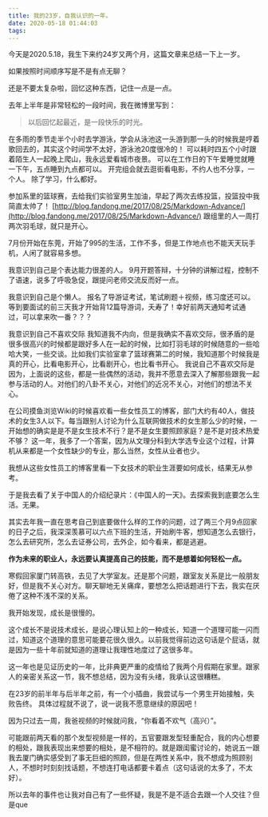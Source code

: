 ```yaml
---
title: 我的23岁，自我认识的一年。
date: 2020-05-18 01:44:03
tags:
---
```



今天是2020.5.18，我生下来约24岁又两个月，这篇文章来总结一下上一岁。

如果按照时间顺序写是不是有点无聊？

还是不要太复杂啦，回忆这种东西，记住一点是一点。

去年上半年是非常轻松的一段时间，我在微博里写到：
> 以后回忆起最近，是一段快乐的时光。

在多雨的季节走半个小时去学游泳，学会从泳池这一头游到那一头的时候我是哼着歌回去的，其实这个时间学不太好，游泳池20度很冷的！
可以耗时四五个小时跟着陌生人一起晚上爬山，我永远爱看城市夜景。
可以在工作日的下午爱睡觉就睡一下午，五点睡到九点都可以。
开完组会就去逛街看电影，不约人也不分享，一个人。
除了学习，什么都好。

参加系里的篮球赛，去给我们实验室男生加油，早起了两次去练投篮，投篮投中我简直太帅了！
[http://blog.fandong.me/2017/08/25/Markdown-Advance/](http://blog.fandong.me/2017/08/25/Markdown-Advance/)
跟组里的人一周打两次羽毛球，就只是开心。

7月份开始在东莞，开始了995的生活，工作不多，但是工作地点也不能天天玩手机，人闲了就容易多想。

我意识到自己是个表达能力很差的人。
9月开题答辩，十分钟的讲解过程，控制不了语速，说多了呼吸急促，跟提问老师交流反而好一点。

我意识到自己是个懒人。
报名了导游证考试，笔试刷题＋视频，练习度还可以。等到要面试的前三天我才开始背12篇导游词，夭寿了！幸好前两天通知考试通过，可以拿来吹一番？？？

我意识到自己不喜欢交际
我知道我不内向，但是我确实不喜欢交际，很矛盾的是很多很高兴的时候都是跟好多人在一起的时候，比如打羽毛球的时候随意的一些哈哈大笑，一些交谈。比如我们实验室拿了篮球赛第二的时候，我知道那个时候我是真的开心，比看电影开心，比看剧开心，也比看书开心。
我说自己不喜欢交际是因为，上面说的这些，都是一些偶然的活动，我并不愿意去深入了解那些跟我一起参与活动的人。对他们的八卦不关心，对他们的近况不关心，对他们的想法不关心。

在公司摸鱼浏览Wiki的时候喜欢看一些女性员工的博客，部门大约有40人，做技术的女生3人以下。每当跟别人讨论为什么互联网做技术的女生那么少的时候，一开始想的确实是是不是女生技术不行？是不是女生要照顾家庭？是不是对技术热爱不够？ 这一年，我多了一个答案，因为从文理分科到大学选专业这个过程，计算机从来都是一个女性缺少的专业，那么当然，女性从业者也少。

我想从这些女性员工的博客里看一下女技术的职业生涯要如何成长，结果无从参考。

于是我去看了关于中国人的介绍纪录片：《中国人的一天》。去探索我到底要怎么生活。无果。

其实去年我一直在思考自己到底要做什么样的工作的问题，过了两三个月9点回家的日子之后，我深深羡慕可以六点下班的生活，开始刷牛客，想知道怎么去银行，怎么去研究所，怎么去证券公司，去外企，如今看来，都是逃避。

**作为未来的职业人，永远要认真提高自己的技能，而不是想着如何轻松一点。**

寒假回家厦门转高铁，去见了大学室友。还是那个问题，跟室友关系是比一般朋友好，但是我不关心对方。聊天聊地无关痛痒，要想怎么把话题进行下去，我实在厌倦了这种不浅不深的关系。

我开始发现，成长是很慢的。

这个成长不是说技术成长，是说心理认知上的一种成长，知道一个道理可能一闪而过，知道这个道理的意思可能要花很久很久。以前我觉得前边这句话是个屁话，就是因为一些十年前就知道的道理让我理性地度过了这很多年。

这一年也是见证历史的一年，比非典更严重的疫情给了我两个月假期在家里。跟家人的亲密关系这一节，我不想总结，因为没有头绪，我承认这很糟糕。

在23岁的前半年与后半年之前，有一个小插曲，我尝试与一个男生开始接触，失败告终。
具体过程就不说了，说一说我不愿意继续的原因吧！

因为只过去一周，我爸视频的时候就问我，“你看着不欢气（高兴）”。

可能跟前两天看的那个发型视频是一样的，五官要跟发型轻重配合，我的内心想要的相处，跟我表现出来想要的相处，是不相符的。就是跟闺蜜讨论的，她说五一跟我去厦门确实感受到了事无巨细的照顾，但是在两性关系中，我不想成为照顾别人，不想时时刻刻找话题，不想连打电话都要卡着点（这句话说的太多了，不太好）。

所以去年的事件也让我对自己有了一些怀疑，我是不是不适合去跟一个人交往？但是que


